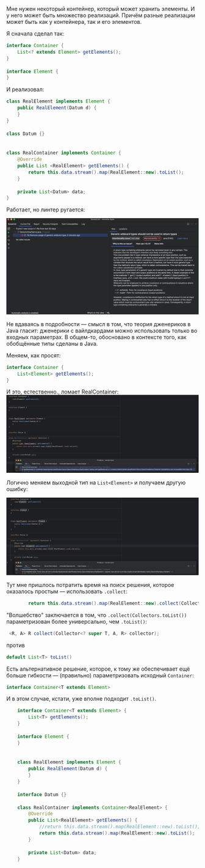 Мне нужен некоторый контейнер, который может хранить элементы. И у него может быть множество реализаций. Причём разные реализации может быть как у контейнера, так и его элементов.

Я сначала сделал так:

```java
interface Container {  
    List<? extends Element> getElements();  
}  
  
interface Element {  
}  
```

И реализовал:

```java
class RealElement implements Element {  
    public RealElement(Datum d) {  
    }  
}  

class Datum {}  
  
  
class RealContainer implements Container {  
    @Override  
    public List <RealElement> getElements() {  
        return this.data.stream().map(RealElement::new).toList();  
    }  
  
    private List<Datum> data;  
}
```

Работает, но линтер ругается:

![](./20250417141116.png)

Не вдаваясь в подробности — смысл в том, что теория дженериков в Java гласит: дженерики c вайлдкардами можно использовать только во входных параметрах. В общем-то, обосновано в контексте того, как обобщённые типы сделаны в Java.

Меняем, как просят:

```java
interface Container {  
    List<Element> getElements();  
}
```

И это, естественно., ломает RealContainer:
![](./20250417141625.png)

Логично меняем выходной тип на `List<Element>` и получаем другую ошибку:

![](./20250417141740.png)
 
Тут мне пришлось потратить время на поиск решения, которое оказалось простым — использовать `.collect`:

```java
        return this.data.stream().map(RealElement::new).collect(Collectors.toList());  
```

"Волшебство" заключается в том, что `.collect(Collectors.toList())` параметризован более универсально, чем `.toList()`:

```java
 <R, A> R collect(Collector<? super T, A, R> collector);
```

против

```java
default List<T> toList()
```


Есть альтернативное решение, которое, к тому же обеспечивает ещё больше гибкости — (правильно) параметризовать исходный `Container`:

```java
interface Container<T extends Element>
```

И в этом случае, кстати, уже вполне подходит `.toList()`.

```java
    interface Container<T extends Element> {
        List<T> getElements();
    }

    interface Element {
    }


    class RealElement implements Element {
        public RealElement(Datum d) {
        }
    }

    interface Datum {}

    class RealContainer implements Container<RealElement> {
        @Override
        public List<RealElement> getElements() {
            //return this.data.stream().map(RealElement::new).toList();
            return this.data.stream().map(RealElement::new).toList();
        }

        private List<Datum> data;
    }
```


